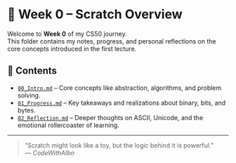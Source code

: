 # 📘 Week 0 – Scratch Overview

Welcome to **Week 0** of my CS50 journey.  
This folder contains my notes, progress, and personal reflections on the core concepts introduced in the first lecture.

## 🧩 Contents

- [`00_Intro.md`](./00_Intro.md) – Core concepts like abstraction, algorithms, and problem solving.
- [`01_Progress.md`](./01_Progress.md) – Key takeaways and realizations about binary, bits, and bytes.
- [`02_Reflection.md`](./02_Reflection.md) – Deeper thoughts on ASCII, Unicode, and the emotional rollercoaster of learning.

---

> “Scratch might look like a toy, but the logic behind it is powerful.”  
> — *CodeWithAlbo*

